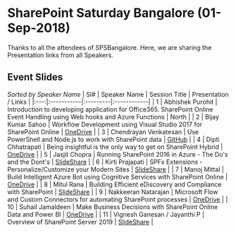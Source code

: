 # SharePoint Saturday Bangalore (01-Sep-2018)

Thanks to all the attendees of SPSBangalore.  Here, we are sharing the Presentation links from all Speakers.

## Event Slides
<i>Sorted by Speaker Name</i>
| Sl# | Speaker Name | Session Title | Presentation / Links |
|:---:|:-----------|:---------|:------------|
| 1 | Abhishek Purohit | Introduction to developing application for Office365. SharePoint Online Event Handling using Web hooks and Azure Functions | North |
| 2 | Bijay Kumar Sahoo | Workflow Development using Visual Studio 2017 for SharePoint Online | [OneDrive](https://1drv.ms/p/s!Aou2QDej1P86rwUYPdTofQg74N3u  "PowerPoint on OneDrive")  |
| 3 | Chendrayan Venkatesan | Use PowerShell and Node.js to work with SharePoint data | [GitHub](https://github.com/ChendrayanV/Events-2018-2019/tree/master/SPSEvents-SEP2018  "Chen's Personal GitHub")  |
| 4 | Dipti Chhatrapati | Being insightful is the only way to get on SharePoint Hybrid | [OneDrive](https://1drv.ms/p/s!Aou2QDej1P86gzOxXgtSZRKonHDu  "PowerPoint on OneDrive")  |
| 5 | Jasjit Chopra | Running SharePoint 2016 in Azure - The Do's and the Dont's | [SlideShare](https://www.slideshare.net/jasjitchopra/running-sharepoint-2016-in-azure-the-dos-and-the-donts "Jasjit's Personal SlideShare")  |
| 6 | Kirti Prajapati | SPFx Extensions - Personalize/Customize your Modern Sites | [SlideShare](https://www.slideshare.net/kirtiprajapati/spfx-extensions-personalizecustomize-your-modern-sites "Kirti's Personal SlideShare")  |
| 7 | Manoj Mittal | Build Intelligent Azure Bot using Cognitive Services with SharePoint Online | [OneDrive](https://1drv.ms/p/s!Aou2QDej1P86gzOxXgtSZRKonHDu  "PowerPoint on OneDrive")  |
| 8 | Mitul Rana | Building Efficient eDiscovery and Compliance with SharePoint | [SlideShare](https://www.slideshare.net/mobile/mitul2020/building-efficient-ediscovery-and-compliance-with-sharepoint-and-o365   "Mitul's Personal SlideShare")  |
| 9 | Nakkeeran Natarajan | Microsoft Flow and Custom Connectors for automating SharePoint processes | [OneDrive](https://1drv.ms/p/s!Aou2QDej1P86gzOxXgtSZRKonHDu  "PowerPoint on OneDrive")  |
| 10 | Suhail Jamaldeen | Make Business Decisions with SharePoint Online Data and Power BI | [OneDrive](https://1drv.ms/p/s!Aou2QDej1P86gzOxXgtSZRKonHDu  "PowerPoint on OneDrive")  |
| 11 | Vignesh Ganesan / Jayanthi P | Overview of SharePoint Server 2019 | [SlideShare](https://www.slideshare.net/VigneshGanesanMCPMCI/sharepoint-saturday-bangalore-overview-of-sharepoint-server-2019/VigneshGanesanMCPMCI/sharepoint-saturday-bangalore-overview-of-sharepoint-server-2019 "Vignesh's Personal SlideShare")  |
